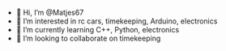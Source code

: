 - 👋 Hi, I’m @Matjes67
- 👀 I’m interested in rc cars, timekeeping, Arduino, electronics
- 🌱 I’m currently learning C++, Python, electronics
- 💞️ I’m looking to collaborate on timekeeping


<!---
Matjes67/Matjes67 is a ✨ special ✨ repository because its `README.md` (this file) appears on your GitHub profile.
You can click the Preview link to take a look at your changes.
--->
